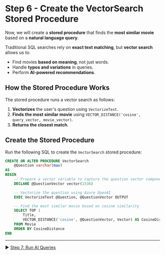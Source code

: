 # Step 6 - Create the VectorSearch Stored Procedure

Now, we will create a **stored procedure** that finds the **most similar movie** based on a **natural language query**.

Traditional SQL searches rely on **exact text matching**, but **vector search** allows us to:

- Find movies **based on meaning**, not just words.  
- Handle **typos and variations** in queries.  
- Perform **AI-powered recommendations**.

## How the Stored Procedure Works

The stored procedure runs a vector search  as follows:

1. **Vectorizes** the user's question using `VectorizeText`.
2. **Finds the most similar movie** using `VECTOR_DISTANCE('cosine', query_vector, movie_vector)`.
3. **Returns the closest match**.

## Create the Stored Procedure

Run the following SQL to create the `VectorSearch` stored procedure:

```sql
CREATE OR ALTER PROCEDURE VectorSearch
    @Question varchar(max)
AS
BEGIN
    -- Prepare a vector variable to capture the question vector components
    DECLARE @QuestionVector vector(1536)

    -- Vectorize the question using Azure OpenAI
    EXEC VectorizeText @Question, @QuestionVector OUTPUT

    -- Find the most similar movie based on cosine similarity
    SELECT TOP 1 
        Title, 
        VECTOR_DISTANCE('cosine', @QuestionVector, Vector) AS CosineDistance
    FROM Movie
    ORDER BY CosineDistance
END
```

___

▶ [Step 7: Run AI Queries](https://github.com/lennilobel/sql2022-workshop-hol-vegas2025/blob/master/HOL/4.%20AI%20Features/1.%20Vector%20Search/7.%20Run%20AI%20Queries.md)
